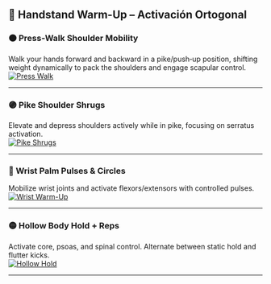 ## 🧠 Handstand Warm-Up – Activación Ortogonal

### 🟠 Press‑Walk Shoulder Mobility
Walk your hands forward and backward in a pike/push‑up position, shifting weight dynamically to pack the shoulders and engage scapular control.  
[![Press Walk](https://img.youtube.com/vi/QJ66L1xZujE/0.jpg)](https://www.youtube.com/watch?v=QJ66L1xZujE)

---

### 🟣 Pike Shoulder Shrugs
Elevate and depress shoulders actively while in pike, focusing on serratus activation.  
[![Pike Shrugs](https://img.youtube.com/vi/WesECVAHj7U/0.jpg)](https://www.youtube.com/watch?v=WesECVAHj7U)

---

### 🔵 Wrist Palm Pulses & Circles
Mobilize wrist joints and activate flexors/extensors with controlled pulses.  
[![Wrist Warm-Up](https://img.youtube.com/vi/q2R16anKOnA/0.jpg)](https://www.youtube.com/watch?v=q2R16anKOnA)

---

### 🟡 Hollow Body Hold + Reps
Activate core, psoas, and spinal control. Alternate between static hold and flutter kicks.  
[![Hollow Hold](https://img.youtube.com/vi/6e5rhRrz1lk/0.jpg)](https://www.youtube.com/watch?v=6e5rhRrz1lk)

---
